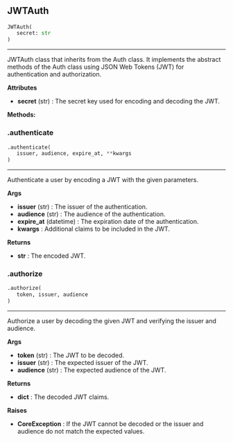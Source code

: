 #


## JWTAuth
```python 
JWTAuth(
   secret: str
)
```


---
JWTAuth class that inherits from the Auth class. It implements the abstract methods of the Auth class
using JSON Web Tokens (JWT) for authentication and authorization.


**Attributes**

* **secret** (str) : The secret key used for encoding and decoding the JWT.



**Methods:**


### .authenticate
```python
.authenticate(
   issuer, audience, expire_at, **kwargs
)
```

---
Authenticate a user by encoding a JWT with the given parameters.


**Args**

* **issuer** (str) : The issuer of the authentication.
* **audience** (str) : The audience of the authentication.
* **expire_at** (datetime) : The expiration date of the authentication.
* **kwargs**  : Additional claims to be included in the JWT.


**Returns**

* **str**  : The encoded JWT.


### .authorize
```python
.authorize(
   token, issuer, audience
)
```

---
Authorize a user by decoding the given JWT and verifying the issuer and audience.


**Args**

* **token** (str) : The JWT to be decoded.
* **issuer** (str) : The expected issuer of the JWT.
* **audience** (str) : The expected audience of the JWT.


**Returns**

* **dict**  : The decoded JWT claims.


**Raises**

* **CoreException**  : If the JWT cannot be decoded or the issuer and audience do not match the expected values.


